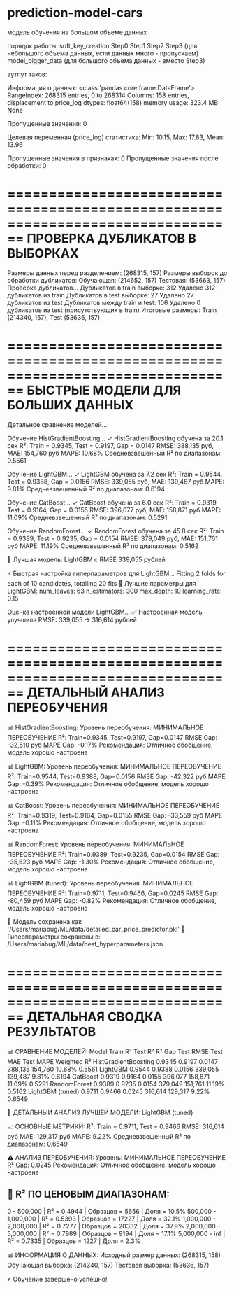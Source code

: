 # prediction-model-cars
модель обучения на большом объеме данных

порядок работы:
soft_key_creation
Step0
Step1
Step2
Step3 (для небольшого объема данных, если данных много - пропускаем)
model_bigger_data (для большого объема данных - вместо Step3)




аутпут таков:

Информация о данных:
<class 'pandas.core.frame.DataFrame'>
RangeIndex: 268315 entries, 0 to 268314
Columns: 158 entries, displacement to price_log
dtypes: float64(158)
memory usage: 323.4 MB
None

Пропущенные значения:
0

Целевая переменная (price_log) статистика:
Min: 10.15, Max: 17.83, Mean: 13.96

Пропущенные значения в признаках: 0
Пропущенные значения после обработки: 0

================================================================================
ПРОВЕРКА ДУБЛИКАТОВ В ВЫБОРКАХ
================================================================================

Размеры данных перед разделением: (268315, 157)
Размеры выборок до обработки дубликатов:
Обучающая: (214652, 157)
Тестовая: (53663, 157)
Проверка дубликатов...
Дубликатов в train выборке: 312
Удалено 312 дубликатов из train
Дубликатов в test выборке: 27
Удалено 27 дубликатов из test
Дубликатов между train и test: 106
Удалено 0 дубликатов из test (присутствующих в train)
Итоговые размеры: Train (214340, 157), Test (53636, 157)

================================================================================
БЫСТРЫЕ МОДЕЛИ ДЛЯ БОЛЬШИХ ДАННЫХ
================================================================================

Детальное сравнение моделей...

Обучение HistGradientBoosting...
✓ HistGradientBoosting обучена за 20.1 сек
  R²: Train = 0.9345, Test = 0.9197, Gap = 0.0147
  RMSE: 388,135 руб, MAE: 154,760 руб
  MAPE: 10.68%
  Средневзвешенный R² по диапазонам: 0.5561

Обучение LightGBM...
✓ LightGBM обучена за 7.2 сек
  R²: Train = 0.9544, Test = 0.9388, Gap = 0.0156
  RMSE: 339,055 руб, MAE: 139,487 руб
  MAPE: 9.81%
  Средневзвешенный R² по диапазонам: 0.6194

Обучение CatBoost...
✓ CatBoost обучена за 6.0 сек
  R²: Train = 0.9319, Test = 0.9164, Gap = 0.0155
  RMSE: 396,077 руб, MAE: 158,871 руб
  MAPE: 11.09%
  Средневзвешенный R² по диапазонам: 0.5291

Обучение RandomForest...
✓ RandomForest обучена за 45.8 сек
  R²: Train = 0.9389, Test = 0.9235, Gap = 0.0154
  RMSE: 379,049 руб, MAE: 151,761 руб
  MAPE: 11.19%
  Средневзвешенный R² по диапазонам: 0.5162

🎯 Лучшая модель: LightGBM с RMSE 339,055 рублей

⚡ Быстрая настройка гиперпараметров для LightGBM...
Fitting 2 folds for each of 10 candidates, totalling 20 fits
🎯 Лучшие параметры для LightGBM:
  num_leaves: 63
  n_estimators: 300
  max_depth: 10
  learning_rate: 0.15

Оценка настроенной модели LightGBM...
✅ Настроенная модель улучшила RMSE: 339,055 -> 316,614 рублей

================================================================================
ДЕТАЛЬНЫЙ АНАЛИЗ ПЕРЕОБУЧЕНИЯ
================================================================================

📊 HistGradientBoosting:
   Уровень переобучения: МИНИМАЛЬНОЕ ПЕРЕОБУЧЕНИЕ
   R²: Train=0.9345, Test=0.9197, Gap=0.0147
   RMSE Gap: -32,510 руб
   MAPE Gap: -0.17%
   Рекомендация: Отличное обобщение, модель хорошо настроена

📊 LightGBM:
   Уровень переобучения: МИНИМАЛЬНОЕ ПЕРЕОБУЧЕНИЕ
   R²: Train=0.9544, Test=0.9388, Gap=0.0156
   RMSE Gap: -42,322 руб
   MAPE Gap: -0.39%
   Рекомендация: Отличное обобщение, модель хорошо настроена

📊 CatBoost:
   Уровень переобучения: МИНИМАЛЬНОЕ ПЕРЕОБУЧЕНИЕ
   R²: Train=0.9319, Test=0.9164, Gap=0.0155
   RMSE Gap: -33,559 руб
   MAPE Gap: -0.11%
   Рекомендация: Отличное обобщение, модель хорошо настроена

📊 RandomForest:
   Уровень переобучения: МИНИМАЛЬНОЕ ПЕРЕОБУЧЕНИЕ
   R²: Train=0.9389, Test=0.9235, Gap=0.0154
   RMSE Gap: -35,623 руб
   MAPE Gap: -1.30%
   Рекомендация: Отличное обобщение, модель хорошо настроена

📊 LightGBM (tuned):
   Уровень переобучения: МИНИМАЛЬНОЕ ПЕРЕОБУЧЕНИЕ
   R²: Train=0.9711, Test=0.9466, Gap=0.0245
   RMSE Gap: -80,459 руб
   MAPE Gap: -0.82%
   Рекомендация: Отличное обобщение, модель хорошо настроена

💾 Модель сохранена как '/Users/mariabug/ML/data/detailed_car_price_predictor.pkl'
💾 Гиперпараметры сохранены в: /Users/mariabug/ML/data/best_hyperparameters.json

================================================================================
ДЕТАЛЬНАЯ СВОДКА РЕЗУЛЬТАТОВ
================================================================================

📊 СРАВНЕНИЕ МОДЕЛЕЙ:
               Model Train R² Test R² R² Gap Test RMSE Test MAE Test MAPE Weighted R²
HistGradientBoosting   0.9345  0.9197 0.0147   388,135  154,760    10.68%      0.5561
            LightGBM   0.9544  0.9388 0.0156   339,055  139,487     9.81%      0.6194
            CatBoost   0.9319  0.9164 0.0155   396,077  158,871    11.09%      0.5291
        RandomForest   0.9389  0.9235 0.0154   379,049  151,761    11.19%      0.5162
    LightGBM (tuned)   0.9711  0.9466 0.0245   316,614  129,317     9.22%      0.6549

🎯 ДЕТАЛЬНЫЙ АНАЛИЗ ЛУЧШЕЙ МОДЕЛИ: LightGBM (tuned)

📈 ОСНОВНЫЕ МЕТРИКИ:
   R²: Train = 0.9711, Test = 0.9466
   RMSE: 316,614 руб
   MAE: 129,317 руб
   MAPE: 9.22%
   Средневзвешенный R² по диапазонам: 0.6549

⚠️  АНАЛИЗ ПЕРЕОБУЧЕНИЯ:
   Уровень: МИНИМАЛЬНОЕ ПЕРЕОБУЧЕНИЕ
   R² Gap: 0.0245
   Рекомендация: Отличное обобщение, модель хорошо настроена

🎯 R² ПО ЦЕНОВЫМ ДИАПАЗОНАМ:
----------------------------------------------------------------------
   0 - 500,000               | R² =  0.4944 | Образцов = 5656 | Доля =  10.5%
   500,000 - 1,000,000       | R² =  0.5393 | Образцов = 17227 | Доля =  32.1%
   1,000,000 - 2,000,000     | R² =  0.7277 | Образцов = 20332 | Доля =  37.9%
   2,000,000 - 5,000,000     | R² =  0.7989 | Образцов = 9194 | Доля =  17.1%
   5,000,000 - inf           | R² =  0.7335 | Образцов = 1227 | Доля =   2.3%

📊 ИНФОРМАЦИЯ О ДАННЫХ:
   Исходный размер данных: (268315, 158)
   Обучающая выборка: (214340, 157)
   Тестовая выборка: (53636, 157)

⚡ Обучение завершено успешно!
